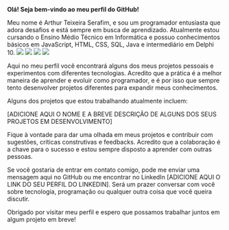 <link rel="stylesheet" href="https://cdn.jsdelivr.net/gh/devicons/devicon@v2.15.1/devicon.min.css">
<strong>Olá! Seja bem-vindo ao meu perfil do GitHub!</strong>

Meu nome é Arthur Teixeira Serafim, e sou um programador entusiasta que adora desafios e está sempre em busca de aprendizado. Atualmente estou cursando o Ensino Médio Técnico em Informática e possuo conhecimentos básicos em JavaScript, HTML, CSS, SQL, Java e intermediário em Delphi 10.
<img src="https://cdn.jsdelivr.net/gh/devicons/devicon/icons/html5/html5-original.svg" />
<img src="https://cdn.jsdelivr.net/gh/devicons/devicon/icons/css3/css3-original-wordmark.svg" />
<img src="https://cdn.jsdelivr.net/gh/devicons/devicon/icons/javascript/javascript-original.svg" />
<img src="https://cdn.jsdelivr.net/gh/devicons/devicon/icons/java/java-original.svg" />          

Aqui no meu perfil você encontrará alguns dos meus projetos pessoais e experimentos com diferentes tecnologias. Acredito que a prática é a melhor maneira de aprender e evoluir como programador, e é por isso que sempre tento desenvolver projetos diferentes para expandir meus conhecimentos.

Alguns dos projetos que estou trabalhando atualmente incluem:

[ADICIONE AQUI O NOME E A BREVE DESCRIÇÃO DE ALGUNS DOS SEUS PROJETOS EM DESENVOLVIMENTO]

Fique à vontade para dar uma olhada em meus projetos e contribuir com sugestões, críticas construtivas e feedbacks. Acredito que a colaboração é a chave para o sucesso e estou sempre disposto a aprender com outras pessoas.

Se você gostaria de entrar em contato comigo, pode me enviar uma mensagem aqui no GitHub ou me encontrar no LinkedIn [ADICIONE AQUI O LINK DO SEU PERFIL DO LINKEDIN]. Será um prazer conversar com você sobre tecnologia, programação ou qualquer outra coisa que você queira discutir.

Obrigado por visitar meu perfil e espero que possamos trabalhar juntos em algum projeto em breve!
